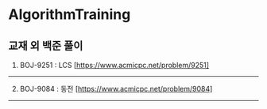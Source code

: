 # AlgorithmTraining
교재 외 백준 풀이
---
1. BOJ-9251 : LCS [https://www.acmicpc.net/problem/9251]
---
2. BOJ-9084 : 동전 [https://www.acmicpc.net/problem/9084]
---
